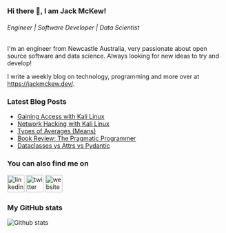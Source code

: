 ### Hi there 👋, I am Jack McKew!
###### *Engineer | Software Developer | Data Scientist*

I'm an engineer from Newcastle Australia, very passionate about open source software and data science. Always looking for new ideas to try and develop!

I write a weekly blog on technology, programming and more over at <https://jackmckew.dev/>.

### Latest Blog Posts

<!-- BLOG-POST-LIST:START -->
- [Gaining Access with Kali Linux](https://jackmckew.dev/gaining-access-with-kali-linux.html)
- [Network Hacking with Kali Linux](https://jackmckew.dev/network-hacking-with-kali-linux.html)
- [Types of Averages (Means)](https://jackmckew.dev/types-of-averages-means.html)
- [Book Review: The Pragmatic Programmer](https://jackmckew.dev/book-review-the-pragmatic-programmer.html)
- [Dataclasses vs Attrs vs Pydantic](https://jackmckew.dev/dataclasses-vs-attrs-vs-pydantic.html)
<!-- BLOG-POST-LIST:END -->

### You can also find me on
[<img src='https://cdn.jsdelivr.net/npm/simple-icons@3.0.1/icons/linkedin.svg' alt='linkedin' height='40'>](https://www.linkedin.com/in/jack-mckew/) [<img src='https://cdn.jsdelivr.net/npm/simple-icons@3.0.1/icons/twitter.svg' alt='twitter' height='40'>](https://twitter.com/Jac_McQ)  [<img src='https://cdn.jsdelivr.net/npm/simple-icons@3.0.1/icons/icloud.svg' alt='website' height='40'>](https://jackmckew.dev/)  

### My GitHub stats
![Github stats](https://github-readme-stats.vercel.app/api?username=jackmckew&show_icons=true)
